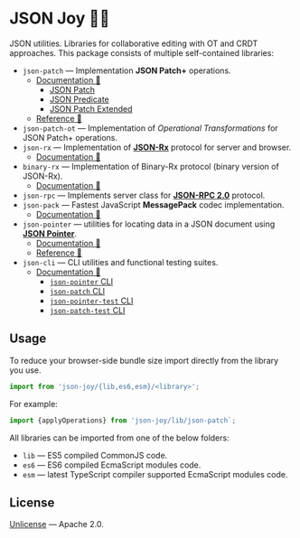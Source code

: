 # JSON Joy 🦄🌈

JSON utilities. Libraries for collaborative editing with OT and CRDT approaches.
This package consists of multiple self-contained libraries:

- `json-patch` &mdash; Implementation __JSON Patch+__ operations.
  - [Documentation 🚀](./src/json-patch/README.md)
    - [JSON Patch](./src/json-patch/docs/json-patch.md)
    - [JSON Predicate](./src/json-patch/docs/json-predicate.md)
    - [JSON Patch Extended](./src/json-patch/docs/json-patch-extended.md)
  - [Reference 🤖](https://streamich.github.io/json-joy/modules/json_patch.html)
- `json-patch-ot` &mdash; Implementation of *Operational Transformations* for JSON Patch+ operations.
- `json-rx` &mdash; Implementation of [__JSON-Rx__][json-rx] protocol for server and browser.
  - [Documentation 🚀](./src/json-rx/README.md)
- `binary-rx` &mdash; Implementation of Binary-Rx protocol (binary version of JSON-Rx).
  - [Documentation 🚀](./src/binary-rx/README.md)
- `json-rpc` &mdash; Implements server class for [__JSON-RPC 2.0__][json-rpc] protocol.
- `json-pack` &mdash; Fastest JavaScript __MessagePack__ codec implementation.
  - [Documentation 🚀](./src/json-pack/README.md)
- `json-pointer` &mdash; utilities for locating data in a JSON document using [__JSON Pointer__][json-pointer].
  - [Documentation 🚀](./src/json-pointer/README.md)
  - [Reference 🤖](https://streamich.github.io/json-joy/modules/json_pointer.html)
- `json-cli` &mdash; CLI utilities and functional testing suites.
  - [Documentation 🚀](./src/json-cli/README.md)
    - [`json-pointer` CLI](./src/json-cli/docs/json-pointer.md)
    - [`json-patch` CLI](./src/json-cli/docs/json-patch.md)
    - [`json-pointer-test` CLI](./src/json-cli/docs/json-pointer-test.md)
    - [`json-patch-test` CLI](./src/json-cli/docs/json-patch-test.md)

[json-pointer]: https://tools.ietf.org/html/rfc6901
[json-patch]: https://tools.ietf.org/html/rfc6902
[json-predicate]: https://tools.ietf.org/id/draft-snell-json-test-01.html
[json-rx]: https://onp4.com/@vadim/p/gv9z33hjuo
[json-rpc]: https://www.jsonrpc.org/specification


## Usage

To reduce your browser-side bundle size import directly from the library you use.

```ts
import from 'json-joy/{lib,es6,esm}/<library>';
```

For example:

```ts
import {applyOperations} from 'json-joy/lib/json-patch`;
```

All libraries can be imported from one of the below folders:

- `lib` &mdash; ES5 compiled CommonJS code.
- `es6` &mdash; ES6 compiled EcmaScript modules code.
- `esm` &mdash; latest TypeScript compiler supported EcmaScript modules code.


## License

[Unlicense](LICENSE) &mdash; Apache 2.0.
